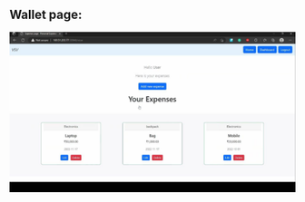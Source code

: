 ## Wallet page:
![image](https://github.com/IBM-EPBL/IBM-Project-6778-1658837124/blob/main/project_data/images/wallet%20page.jpg?raw=true)
